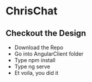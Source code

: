 # ChrisChat

## Checkout the Design

- Download the Repo
- Go into AngularClient folder
- Type npm install
- Type ng serve
- Et voila, you did it


